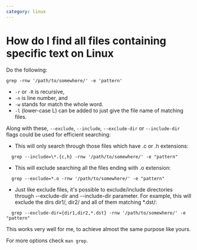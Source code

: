 ```yaml
---
category: linux
---
```

# How do I find all files containing specific text on Linux

Do the following:
```
grep -rnw '/path/to/somewhere/' -e 'pattern'
```
- `-r` or `-R` is recursive,
- `-n` is line number, and
- `-w` stands for match the whole word.
- `-l` (lower-case L) can be added to just give the file name of matching files.

Along with these, `--exclude`, `--include`, `--exclude-dir` or `--include-dir` flags could be used for efficient searching:

- This will only search through those files which have .c or .h extensions:
```
  grep --include=\*.{c,h} -rnw '/path/to/somewhere/' -e "pattern"
```
- This will exclude searching all the files ending with .o extension:
```
  grep --exclude=*.o -rnw '/path/to/somewhere/' -e "pattern"
```
- Just like exclude files, it's possible to exclude/include directories through --exclude-dir and --include-dir parameter. For example, this will exclude the dirs dir1/, dir2/ and all of them matching *.dst/:
```
  grep --exclude-dir={dir1,dir2,*.dst} -rnw '/path/to/somewhere/' -e "pattern"
```
This works very well for me, to achieve almost the same purpose like yours.

For more options check `man grep`.
